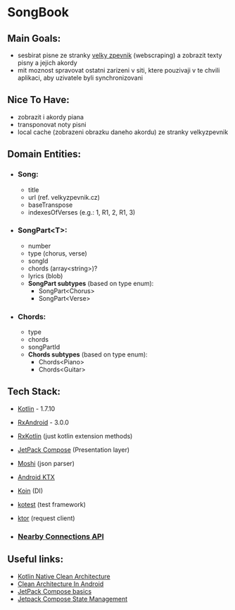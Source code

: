 # SongBook

## Main Goals:
- sesbirat pisne ze stranky [velky zpevnik](http://velkyzpevnik.cz) (webscraping) a zobrazit texty pisny a jejich akordy
- mit moznost spravovat ostatni zarizeni v siti, ktere pouzivaji v te chvili aplikaci, aby uzivatele byli synchronizovani

## Nice To Have:
- zobrazit i akordy piana
- transponovat noty pisni
- local cache (zobrazeni obrazku daneho akordu) ze stranky velkyzpevnik

## Domain Entities:
- ### Song: 
    - title
    - url (ref. velkyzpevnik.cz)
    - baseTranspose
    - indexesOfVerses (e.g.: 1, R1, 2, R1, 3)
- ### SongPart\<T>:
    - number
    - type (chorus, verse)
    - songId
    - chords (array\<string>)?
    - lyrics (blob)
    - __SongPart subtypes__ (based on type enum):
        - SongPart\<Chorus>
        - SongPart\<Verse>
- ### Chords:
    - type
    - chords
    - songPartId
    - __Chords subtypes__ (based on type enum):
        - Chords\<Piano>
        - Chords\<Guitar>

## Tech Stack:
- [Kotlin]() - 1.7.10
- [RxAndroid]() - 3.0.0
- [RxKotlin]() (just kotlin extension methods)
- [JetPack Compose](https://developer.android.com/jetpack/compose) (Presentation layer)
- [Moshi](https://github.com/square/moshi) (json parser)
- [Android KTX](https://developer.android.com/kotlin/ktx?ref=hackernoon.com)
- [Koin](https://insert-koin.io/?ref=hackernoon.com) (DI)
- [kotest](https://kotest.io/) (test framework)
- [ktor](https://ktor.io/docs/getting-started-ktor-client.html#make-request) (request client)

- ### [Nearby Connections API](https://developers.google.com/nearby/connections/overview)

## Useful links:
- [Kotlin Native Clean Architecture](https://proandroiddev.com/clean-architecture-example-with-kotlin-multiplatform-c361bb283fd0?gi=da2a47bbfaa5)
- [Clean Architecture In Android](https://www.geeksforgeeks.org/what-is-clean-architecture-in-android/#:~:text=Clean%20architecture%20is%20a%20method,goal%20should%20be%20rendered%20obsolete.)
- [JetPack Compose basics](https://www.youtube.com/watch?v=qvDo0SKR8-k)
- [Jetpack Compose State Management](https://www.raywenderlich.com/30172122-managing-state-in-jetpack-compose)